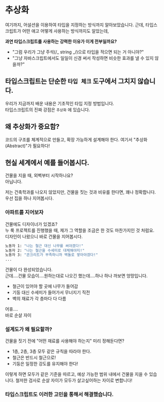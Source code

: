 # 추상화

여기까지, 어설션을 이용하여 타입을 지정하는 방식까지 알아보았습니다.
근데, 타입스크립트가 어떤 애고 어떻게 사용하는 방식까지도 알았는데,

**과연 타입스크립트를 사용하는 강력한 이유가 이게 전부일까요?**

- "그럼 우리가 그냥 주석(/_ string _/)으로 타입을 적으면 되는 거 아니야?"
- "그냥 자바스크립트에서도 일일이 신경 써서 작성하면 비슷한 효과를 낼 수 있지 않을까?"

## 타입스크립트는 단순한 `타입 체크` 도구에서 그치지 않습니다.

우리가 지금까지 배운 내용은 기초적인 타입 지정 방법입니다.  
타입스크립트의 진짜 강점은 `추상화` 에 있습니다.

## 왜 추상화가 중요함?

코드의 구조를 체계적으로 만들고, 확장 가능하게 설계해야 한다.
여기서 "추상화(Abstract)"가 필요하다!

## 현실 세계에서 예를 들어봅시다.

건물을 지을 때, 외벽부터 시작하나요?  
아닙니다.

저는 건축학과를 나오지 않았지만, 건물을 짓는 것과 비유를 한다면, 꽤나 정확합니다.
우선 집을 하나 지어봅시다.

### 아파트를 지어보자

건물에도 디자이너가 있겠죠?  
누 룩 프로젝트를 진행했을 때, 제가 그 역할을 조금은 한 것도 마찬가지인 것 처럼요.  
디자인이 나왔으니 바로 건물을 지어봅시다.

```sh
노동자 1: "나는 철근 대신 나무를 써야겠다!"
노동자 2: "나는 철근을 수세미로 대체해야지!"
노동자 3: "콘크리트가 부족하니까 벽돌로 쌓아야겠다!"
...

```

건물이 다 완성되었습니다.  
근데....건물 모습이....원하는대로 나오긴 했는데....하나 하나 까보면 엉망입니다.

- 철근이 있어야 할 곳에 나무가 들어감
- 기둥 대신 수세미가 들어가서 무너지기 직전
- 벽의 재료가 각 층마다 다 다름

어휴....  
바로 순살 자이

### 설계도가 왜 필요할까?

건물을 짓기 전에 "어떤 재료를 사용해야 하는지" 미리 정해둔다면?

- 1층, 2층, 3층 모두 같은 규칙을 따라야 한다.
- 철근은 반드시 철근으로!
- 기둥은 일정한 강도를 유지해야 한다!

이렇게 하면 모두가 같은 기준을 따르고, 예상 가능한 범위 내에서 건물을 지을 수 있습니다.
철저한 검사로 순살 자이가 모두가 살고싶어하는 자이로 변합니다!

### 타입스크립트도 이러한 고민을 통해서 해결했습니다.
